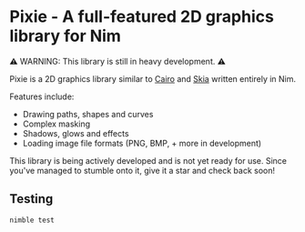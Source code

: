 # Pixie - A full-featured 2D graphics library for Nim

⚠️ WARNING: This library is still in heavy development. ⚠️

Pixie is a 2D graphics library similar to [Cairo](https://www.cairographics.org/) and [Skia](https://skia.org) written entirely in Nim.

Features include:
* Drawing paths, shapes and curves
* Complex masking
* Shadows, glows and effects
* Loading image file formats (PNG, BMP, + more in development)

This library is being actively developed and is not yet ready for use. Since you've managed to stumble onto it, give it a star and check back soon!

## Testing

`nimble test`
